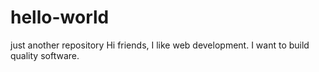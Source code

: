 # hello-world
just another repository
Hi friends,
I like web development. I want to build quality software.
